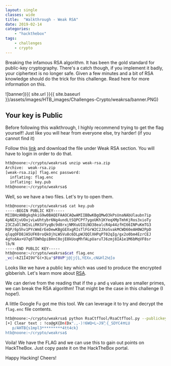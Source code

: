 ```yaml
---
layout: single
classes: wide
title:  "Walkthrough - Weak RSA"
date: 2019-02-14
categories:
    - "hackthebox"
tags:
    - challenges
    - crypto
---
```

Breaking the infamous RSA algorithm. It has been the gold standard for public-key cryptography. There's a catch though, if you implement it badly, your ciphertext is no longer safe. Given a few minutes and a bit of RSA knowledge should do the trick for this challenge. Read here for more information on this.

![banner]({{ site.url }}{{ site.baseurl }}/assets/images/HTB_images/Challenges-Crypto/weakrsa/banner.PNG)

## Your key is Public

Before following this walkthrough, I highly recommend trying to get the flag yourself! Just like you will hear from everyone else, try harder! (if you cannot find it)

Follow this [link](https://www.hackthebox.eu/home/challenges/Crypto) and download the file under Weak RSA section. You will have to login in order to do that.

```bash
htb@noone:~/crypto/weakrsa$ unzip weak-rsa.zip
Archive:  weak-rsa.zip
[weak-rsa.zip] flag.enc password:
  inflating: flag.enc
  inflating: key.pub
htb@noone:~/crypto/weakrsa$
```

Well, so we have a two files. Let's try to open them.

```bash
htb@noone:~/crypto/weakrsa$ cat key.pub
-----BEGIN PUBLIC KEY-----
MIIBHzANBgkqhkiG9w0BAQEFAAOCAQwAMIIBBwKBgQMwO3kPsUnaNAbUlaubn7ip
4pNEXjvUOxjvLwUhtybr6Ng4undLtSQPCPf7ygoUKh1KYeqXMpTmhKjRos3xioTy
23CZuOl3WIsLiRKSVYyqBc9d8rxjNMXuUIOiNO38ealcR4p44zfHI66INPuKmTG3
RQP/6p5hv1PYcWmErEeDewKBgGEXxgRIsTlFGrW2C2JXoSvakMCWD60eAH0W2PpD
qlqqOFD8JA5UFK0roQkOjhLWSVu8c6DLpWJQQlXHPqP702qIg/gx2o0bm4EzrCEJ
4gYo6Ax+U7q6TOWhQpiBHnC0ojE8kUoqMhfALpUaruTJ6zmj8IA1e1M6bMqVF8sr
lb/N
-----END PUBLIC KEY-----
htb@noone:~/crypto/weakrsa$cat flag.enc
_vc[~kZ1Ĩ4I9V^G(+3Lu"$F0VP־j@|j{¾,YEXx,cN&Hl2Ӎ[o
```

Looks like we have a public key which was used to produce the encrypted gibberish. Let's learn more about [RSA](https://www.geeksforgeeks.org/rsa-algorithm-cryptography/).

We can derive from the reading that if the `p` and `q` values are smaller primes, we can break the RSA algorithm! That might be the case in this challenge (I hope!).

A little Google Fu got me this tool. We can leverage it to try and decrypt the `flag.enc` file contents.

```bash
htb@noone:~/crypto/weakrsa$ python RsaCtfTool/RsaCtfTool.py --publickey key.pub --uncipherfile flag.enc
[+] Clear text : !ϲo@gX{Dn(Dx".,-)!6WQ+L~J9߬{_SDYCߚ4LU
   p/AHTB{s1mpl3*********4tt4ck}
htb@noone:~/crypto/weakrsa$
```

Voila! We have the FLAG and we can use this to gain out points on HackTheBox. Just copy paste it on the HackTheBox portal.

Happy Hacking! Cheers!
